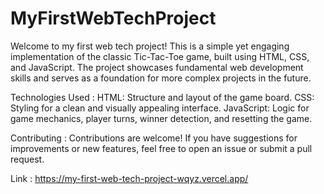# MyFirstWebTechProject


Welcome to my first web tech project! This is a simple yet engaging implementation of the classic Tic-Tac-Toe game, built using HTML, CSS, and JavaScript. The project showcases fundamental web development skills and serves as a foundation for more complex projects in the future.

Technologies Used : 
HTML: Structure and layout of the game board.
CSS: Styling for a clean and visually appealing interface.
JavaScript: Logic for game mechanics, player turns, winner detection, and resetting the game.


Contributing : 
Contributions are welcome! If you have suggestions for improvements or new features, feel free to open an issue or submit a pull request.


Link : https://my-first-web-tech-project-wqyz.vercel.app/
